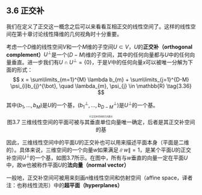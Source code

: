 ## 3.6 正交补

我们在定义了正交这一概念之后可以来看看互相正交的线性空间了。这样的线性空间在第十章讨论线性降维的几何视角时十分重要。

考虑一个$D$维的线性空间$V$和一个$M$维的子空间$U \subset V$，$U$的**正交补（orthogonal complement）**$U^{\perp}$是一个$(D-M)$维的子空间，其中的任何向量都与$U$中的任何向量垂直。进一步我们有$U \cap U^{\perp} = \{ 0 \}$，于是$V$中的任何向量$x$可以被唯一分解为下面的形式：
$$
x = \sum\limits_{m=1}^{M} \lambda b_{m} + \sum\limits_{j=1}^{D-M} \psi_{i}b_{j}^{\bot}, \quad \lambda_{m}, \psi_{j} \in \mathbb{R} \tag{3.36}
$$

其中$(b_{1}, \dots, b_{M})$是$U$的一个基，$(b^{\perp}_{1}, \dots, b^{\perp}_{D-M})$是$U^{\perp}$的一个基。

<center>
<img src="./attachments/Pasted%20image%2020240809151317.png" style="zoom: 40%;" alt="正交补空间的几何表示" />
</center>

<center>图3.7 三维线性空间的平面可被与其垂直单位向量唯一确定，后者是其正交补空间的基</center>


因此，三维线性空间中的平面$U$的正交补也可以用来描述平面本身（平面是二维的）。具体来说，三维空间的一个向量$w$如果满足$\|w\| = 1$，是某个平面$U$的正交补空间$U^{\perp}$的一个基，如图3.7所示。在图中，所有与$w$垂直的向量一定在平面$U$中，故$w$也被称作平面$U$的**法向量（normal vector）**

一般地，正交补空间可被用来刻画$n$维线性空间和仿射空间（affine space，译者注：也称线性流形）中的**超平面（hyperplanes）**


